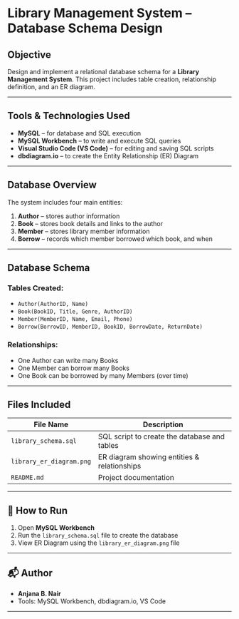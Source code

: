 # Library Management System – Database Schema Design

## Objective
Design and implement a relational database schema for a **Library Management System**. This project includes table creation, relationship definition, and an ER diagram.

---

## Tools & Technologies Used

- **MySQL** – for database and SQL execution
- **MySQL Workbench** – to write and execute SQL queries
- **Visual Studio Code (VS Code)** – for editing and saving SQL scripts
- **dbdiagram.io** – to create the Entity Relationship (ER) Diagram

---

## Database Overview

The system includes four main entities:

1. **Author** – stores author information
2. **Book** – stores book details and links to the author
3. **Member** – stores library member information
4. **Borrow** – records which member borrowed which book, and when

---

## Database Schema

### Tables Created:
- `Author(AuthorID, Name)`
- `Book(BookID, Title, Genre, AuthorID)`
- `Member(MemberID, Name, Email, Phone)`
- `Borrow(BorrowID, MemberID, BookID, BorrowDate, ReturnDate)`

### Relationships:
- One Author can write many Books
- One Member can borrow many Books
- One Book can be borrowed by many Members (over time)

---

## Files Included

| File Name              | Description                                 |
|------------------------|---------------------------------------------|
| `library_schema.sql`   | SQL script to create the database and tables |
| `library_er_diagram.png` | ER diagram showing entities & relationships |
| `README.md`            | Project documentation                       |

---

## 📌 How to Run

1. Open **MySQL Workbench**
2. Run the `library_schema.sql` file to create the database
3. View ER Diagram using the `library_er_diagram.png` file

---

## 📬 Author

- **Anjana B. Nair**
- Tools: MySQL Workbench, dbdiagram.io, VS Code

---
